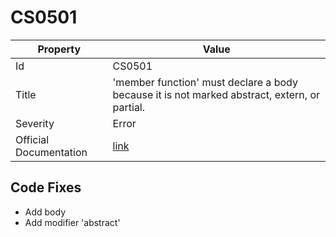 # CS0501

| Property               | Value                                                                                         |
| ---------------------- | --------------------------------------------------------------------------------------------- |
| Id                     | CS0501                                                                                        |
| Title                  | 'member function' must declare a body because it is not marked abstract, extern, or partial\. |
| Severity               | Error                                                                                         |
| Official Documentation | [link](http://docs.microsoft.com/en-us/dotnet/csharp/misc/cs0501)                             |

## Code Fixes

* Add body
* Add modifier 'abstract'

